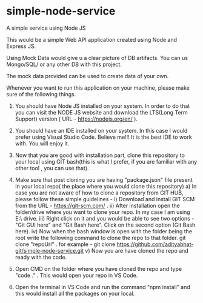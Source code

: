# simple-node-service
A simple service using Node JS

This would be a simple Web API application created using Node and Express JS.


Using Mock Data would give u a clear picture of DB artifacts. You can us Mongo/SQL/ or any other DB with this project.

The mock data provided can be used to create data of your own.

Whenever you want to run this application on your machine, please make sure of the following things.
1) You should have Node JS installed on your system. In order to do that you can visit the NODE JS website and download the LTS(Long Term Support) version ( URL - https://nodejs.org/en/ ).

2) You should have an IDE installed on your system. In this case I would prefer using Visual Studio Code.
Believe me!!! It is the best IDE to work with. You will enjoy it.

3) Now that you are good with installation part, clone this repository to your local using GIT bash(this is what I prefer, if you are familiar with any other tool , you can use that).

4) Make sure that post cloning you are having "package.json" file present in your local repo( the place where you would clone this repository)
    a) In case you are not aware of how to clone a repository from GIT HUB, please follow these simple guidelines - 
        i) Download and install GIT SCM from the URL - https://git-scm.com/ .
        ii) After installation open the folder/drive where you want to clone your repo. In my case I am using E:\ drive.
        iii) Right click on it and you would be able to see two options - "Git GUI here" and "Git Bash here". Click on the second option (Git Bash here).
        iv) Now when the bash window is open with the folder being the root write the following command to clone the repo to that folder.
            git clone "repoUrl" . for example - git clone https://github.com/adityabhat-git/simple-node-service.git 
        v) Now you are have cloned the repo and ready with the code.

5) Open CMD on the folder where you have cloned the repo and type "code ." . This would open your repo in VS Code.

6) Open the terminal in VS Code and run the command "npm install" and this would install all the packages on your local. 
